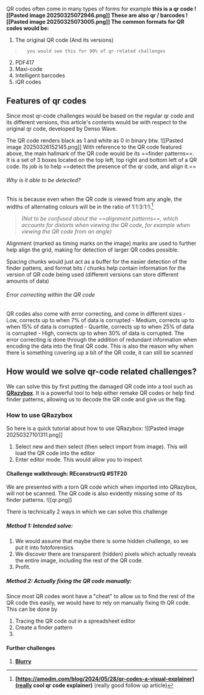 QR codes often come in many types of forms 
for example
**this is a qr code
![[Pasted image 20250325072946.png]]
These are also qr / barcodes
![[Pasted image 20250325073005.png]]
The common formats for QR codes would be:**
1. The original QR code (And its versions) 
> 		you would see this for 90% of qr-related challenges
2. PDF417
3. Maxi-code
4. Intelligent barcodes
5. iQR codes

## Features of qr codes 
Since most qr-code challenges would be based on the regular qr code and its different versions, this article's contents would be with respect to the original qr code, developed by Denso Wave.

The QR code renders black as 1 and white as 0 in binary btw.
![[Pasted image 20250326152145.png]]
With reference to the QR code featured above, the main hallmark of the QR code would be its ==finder patterns==. It is a set of 3 boxes located on the top left, top right and bottom left of a QR code. Its job is to help ==detect the presence of the qr code, and align it.== 
###### Why is it able to be detected?
This is because even when the QR code is viewed from any angle, the widths of alternating colours will be in the ratio of 1:1:3:1:1.[^1]
[^1]: **[https://amodm.com/blog/2024/05/28/qr-codes-a-visual-explainer](really cool qr code explainer)** (really good follow up article)

>*(Not to be confused about the ==alignment patterns==, which accounts for distorts when viewing the QR code, for example when viewing the QR code from an angle)*

Alignment (marked as timing marks on the image) marks are used to further help align the grid, making for detection of larger QR codes possible. 

Spacing chunks would just act as a buffer for the easier detection of the finder pattens, and format bits / chunks help contain information for the version of QR code being used (different versions can store different amounts of data)
###### Error correcting within the QR code 
QR codes also come with error correcting, and come in different sizes 
	- Low, corrects up to when 7% of data is corrupted
	- Medium, corrects up to when 15% of data is corrupted
	- Quartile, corrects up to when 25% of data is corrupted
	- High, corrects up to when 30% of data is corrupted.
The error correcting is done through the addition of redundant information when encoding the data into the final QR code. This is also the reason why when there is something covering up a bit of the QR code, it can still be scanned 
## How would we solve qr-code related challenges?
We can solve this by first putting the damaged QR code into a tool such as **[QRazybox](https://merri.cx/qrazybox/)**. It is a powerful tool to help either remake QR codes or help find finder patterns, allowing us to decode the QR code and give us the flag.

### How to use QRazybox
 So here is a quick tutorial about how to use QRazybox:
![[Pasted image 20250327101311.png]]
1. Select new and then select (then select import from image). This will load the QR code into the editor 
2. Enter editor mode. This would allow you to inspect

#### Challenge walkthrough: REconstructQ #STF20
We are presented with a torn QR code which when imported into QRazybox, will not be scanned. The QR code is also evidently missing some of its finder patterns.
![[qr.png]]

There is technically 2 ways in which we can solve this challenge 
##### Method 1: Intended solve: 
1. We would assume that maybe there is some hidden challenge, so we put it into fotoforensics
2. We discover there are transparent (hidden) pixels which actually reveals the entire image, including the rest of the QR code. 
3. Profit.

##### Method 2: Actually fixing the QR code manually:
Since most QR codes wont have a "cheat" to allow us to find the rest of the QR code this easily, we would have to rely on manually fixing th QR code. This can be done by 
1. Tracing the QR code out in a spreadsheet editor 
2. Create a finder pattern
3.  

#### Further challenges
1. **[Blurry](https://ctftime.org/task/25981)**




